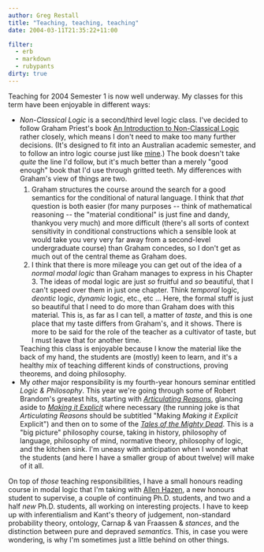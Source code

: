```yaml
---
author: Greg Restall
title: "Teaching, teaching, teaching"
date: 2004-03-11T21:35:22+11:00

filter:
  - erb
  - markdown
  - rubypants
dirty: true
---
```


<p>Teaching for 2004 Semester 1 is now well underway.  My classes for this term have been enjoyable in different ways:</p>
<ul>
<li> <em>Non-Classical Logic</em> is a second/third level logic class.  I've decided to follow Graham Priest's book <a href="http://www.amazon.com/exec/obidos/tg/detail/-/052179434X/nosim/consequentlyorg">An Introduction to Non-Classical Logic</a> rather closely, which means I don't need to make too many further decisions.  (It's designed to fit into an Australian academic semester, and to follow an intro logic course just like <a href="http://webraft.its.unimelb.edu.au/161115/pub/">mine</a>.)  The book doesn't take <em>quite</em> the line I'd follow, but it's much better than a merely "good enough" book that I'd use through gritted teeth. My differences with Graham's view of things are two.  <ol> 
<li style="margin-top:5px;"> Graham structures the course around the search for a good semantics for the conditional of natural language.  I think that <em>that</em> question is both easier (for many purposes -- think of mathematical reasoning -- the "material conditional" is just fine and dandy, thankyou very much) and more difficult (there's all sorts of context sensitivity in conditional constructions which a sensible look at would take you very very far away from a second-level undergraduate course) than Graham concedes, so I don't get as much out of the central theme as Graham does.</li>   
<li> I think that there is more mileage you can get out of the idea of a <em>normal modal logic</em> than Graham manages to express in his Chapter 3.  The ideas of modal logic are just <em>so</em> fruitful and <em>so</em> beautiful, that I can't speed over them in just one chapter.  Think <em>temporal</em> logic, <em>deontic</em> logic, <em>dynamic</em> logic,  etc., etc&nbsp;...  Here, the formal stuff is just so beautiful that I need to do more than Graham does with this material.  This is, as far as I can tell, a matter of <em>taste</em>, and this is one place that my taste differs from Graham's, and it shows.  There is more to be said for the role of the teacher as a cultivator of taste, but I must leave that for another time.</li>
</ol>
Teaching this class is enjoyable because I know the material like the back of my hand, the students are (mostly) keen to learn, and it's a healthy mix of teaching different kinds of constructions, proving theorems, and doing philosophy.</li>
<li> My <em>other</em> major responsibility is my fourth-year honours seminar entitled <em>Logic &amp; Philosophy</em>.  This year we're going through some of Robert Brandom's greatest hits, starting with <a href="http://www.amazon.com/exec/obidos/tg/detail/-/0674001583/nosim/consequentlyorg"><em>Articulating Reasons</em></a>, glancing aside to <a href="http://www.amazon.com/exec/obidos/tg/detail/-/0674543300/nosim/consequentlyorg"><em>Making it Explicit</em></a> where necessary (the running joke is that <em>Articulating Reasons</em> should be subtitled "Making <em>Making it Explicit</em> Explicit") and then on to some of the <a href="http://www.amazon.com/exec/obidos/tg/detail/-/0674009037/nosim/consequentlyorg"><em>Tales of the Mighty Dead</em></a>.  This is a "big picture" philosophy course, taking in history, philosophy of language, philosophy of mind, normative theory, philosophy of logic, and the kitchen sink.  I'm uneasy with anticipation when I wonder what the students (and here I have a smaller group of about twelve) will make of it all.</li>
</ul>
<p>On top of <em>those</em> teaching responsibilities, I have a small honours reading course in modal logic that I'm taking with <a href="http://www.philosophy.unimelb.edu.au/staff/tr.html#allen">Allen Hazen</a>, a new honours student to supervise, a couple of continuing Ph.D. students, and two and a half <em>new</em> Ph.D. students, all working on interesting projects.  I have to keep up with inferentialism and Kant's theory of judgement, non-standard probability theory, ontology, Carnap &amp; van Fraassen &amp; <em>stances</em>, and the distinction between pure and depraved <em>semantics</em>.  This, in case you were wondering, is why I'm sometimes just a little behind on other things.
</p>
